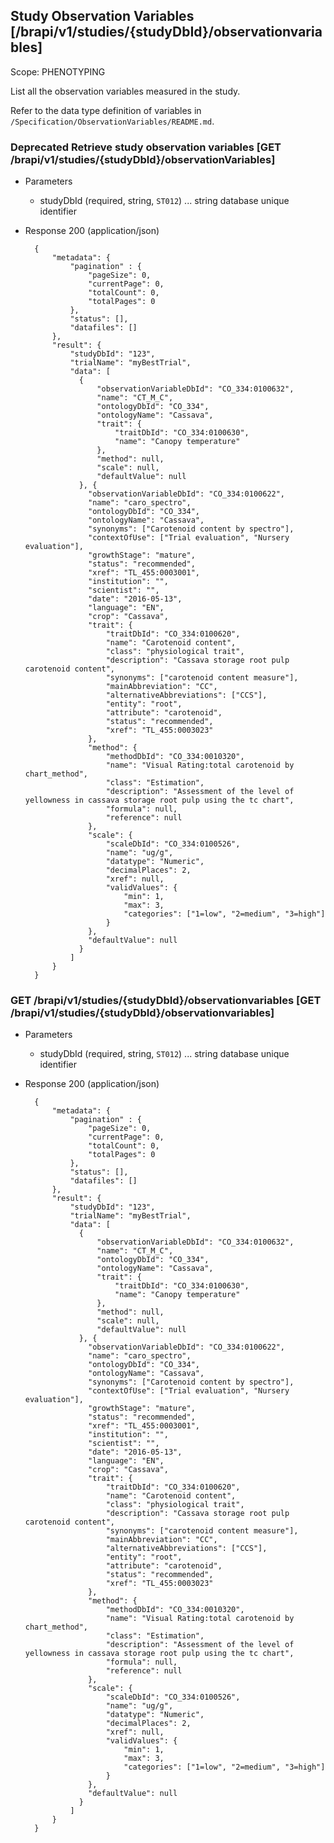 ## Study Observation Variables [/brapi/v1/studies/{studyDbId}/observationvariables]

Scope: PHENOTYPING

List all the observation variables measured in the study.

Refer to the data type definition of variables in `/Specification/ObservationVariables/README.md`.

### **Deprecated** Retrieve study observation variables [GET /brapi/v1/studies/{studyDbId}/observationVariables]

+ Parameters
    + studyDbId (required, string, `ST012`) ... string database unique identifier

+ Response 200 (application/json)

        {
            "metadata": {
                "pagination" : { 
                    "pageSize": 0, 
                    "currentPage": 0, 
                    "totalCount": 0, 
                    "totalPages": 0 
                },
                "status": [],
                "datafiles": []
            },
            "result": {
                "studyDbId": "123",
                "trialName": "myBestTrial",
                "data": [
                  {
                      "observationVariableDbId": "CO_334:0100632",
                      "name": "CT_M_C",
                      "ontologyDbId": "CO_334",
                      "ontologyName": "Cassava",
                      "trait": {
                          "traitDbId": "CO_334:0100630",
                          "name": "Canopy temperature"
                      },
                      "method": null,
                      "scale": null,
                      "defaultValue": null
                  }, {
                    "observationVariableDbId": "CO_334:0100622",
                    "name": "caro_spectro",
                    "ontologyDbId": "CO_334",
                    "ontologyName": "Cassava",
                    "synonyms": ["Carotenoid content by spectro"],
                    "contextOfUse": ["Trial evaluation", "Nursery evaluation"],
                    "growthStage": "mature",
                    "status": "recommended",
                    "xref": "TL_455:0003001",
                    "institution": "",
                    "scientist": "",
                    "date": "2016-05-13",
                    "language": "EN",
                    "crop": "Cassava",
                    "trait": {
                        "traitDbId": "CO_334:0100620",
                        "name": "Carotenoid content",
                        "class": "physiological trait",
                        "description": "Cassava storage root pulp carotenoid content",
                        "synonyms": ["carotenoid content measure"],
                        "mainAbbreviation": "CC",
                        "alternativeAbbreviations": ["CCS"],
                        "entity": "root",
                        "attribute": "carotenoid",
                        "status": "recommended",
                        "xref": "TL_455:0003023"
                    },
                    "method": {
                        "methodDbId": "CO_334:0010320",
                        "name": "Visual Rating:total carotenoid by chart_method",
                        "class": "Estimation",
                        "description": "Assessment of the level of yellowness in cassava storage root pulp using the tc chart",
                        "formula": null,
                        "reference": null
                    },
                    "scale": {
                        "scaleDbId": "CO_334:0100526",
                        "name": "ug/g",
                        "datatype": "Numeric",
                        "decimalPlaces": 2,
                        "xref": null,
                        "validValues": {
                            "min": 1,
                            "max": 3,
                            "categories": ["1=low", "2=medium", "3=high"]
                        }
                    },
                    "defaultValue": null
                  }
                ]
            }
        }

### GET /brapi/v1/studies/{studyDbId}/observationvariables [GET /brapi/v1/studies/{studyDbId}/observationvariables]

+ Parameters
    + studyDbId (required, string, `ST012`) ... string database unique identifier

+ Response 200 (application/json)

        {
            "metadata": {
                "pagination" : { 
                    "pageSize": 0, 
                    "currentPage": 0, 
                    "totalCount": 0, 
                    "totalPages": 0 
                },
                "status": [],
                "datafiles": []
            },
            "result": {
                "studyDbId": "123",
                "trialName": "myBestTrial",
                "data": [
                  {
                      "observationVariableDbId": "CO_334:0100632",
                      "name": "CT_M_C",
                      "ontologyDbId": "CO_334",
                      "ontologyName": "Cassava",
                      "trait": {
                          "traitDbId": "CO_334:0100630",
                          "name": "Canopy temperature"
                      },
                      "method": null,
                      "scale": null,
                      "defaultValue": null
                  }, {
                    "observationVariableDbId": "CO_334:0100622",
                    "name": "caro_spectro",
                    "ontologyDbId": "CO_334",
                    "ontologyName": "Cassava",
                    "synonyms": ["Carotenoid content by spectro"],
                    "contextOfUse": ["Trial evaluation", "Nursery evaluation"],
                    "growthStage": "mature",
                    "status": "recommended",
                    "xref": "TL_455:0003001",
                    "institution": "",
                    "scientist": "",
                    "date": "2016-05-13",
                    "language": "EN",
                    "crop": "Cassava",
                    "trait": {
                        "traitDbId": "CO_334:0100620",
                        "name": "Carotenoid content",
                        "class": "physiological trait",
                        "description": "Cassava storage root pulp carotenoid content",
                        "synonyms": ["carotenoid content measure"],
                        "mainAbbreviation": "CC",
                        "alternativeAbbreviations": ["CCS"],
                        "entity": "root",
                        "attribute": "carotenoid",
                        "status": "recommended",
                        "xref": "TL_455:0003023"
                    },
                    "method": {
                        "methodDbId": "CO_334:0010320",
                        "name": "Visual Rating:total carotenoid by chart_method",
                        "class": "Estimation",
                        "description": "Assessment of the level of yellowness in cassava storage root pulp using the tc chart",
                        "formula": null,
                        "reference": null
                    },
                    "scale": {
                        "scaleDbId": "CO_334:0100526",
                        "name": "ug/g",
                        "datatype": "Numeric",
                        "decimalPlaces": 2,
                        "xref": null,
                        "validValues": {
                            "min": 1,
                            "max": 3,
                            "categories": ["1=low", "2=medium", "3=high"]
                        }
                    },
                    "defaultValue": null
                  }
                ]
            }
        }
        